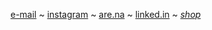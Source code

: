 [e-mail](mailto:reubenson@gmail.com) ~ <a href="https://www.instagram.com/not_not_reuben" rel="me">instagram</a> ~ <a href="https://www.are.na/reuben-son" rel="me">are.na</a> ~ <a href="https://www.linkedin.com/in/reubenson/" rel="me">linked.in</a> ~ <a href="/shop" rel="me"><em>shop</em></a>

<!-- [Mastodon](https://mastodon.social/@sonanze) -->
<!-- [X](https://twitter.com/not_not_reuben) -->
<!-- <a href="https://sonceramics.etsy.com/" rel="me">etsy</a> -->
<!-- ~ <a href="https://special.fish/sonanze" rel="me">special.fish</a>  ~  -->
<!-- <a href="https://read.cv/not_not_reuben" rel="me">read.cv</a> -->